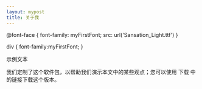 ```yaml
---
layout: mypost
title: 关于我
---
```

<!DOCTYPE html>
<html>
<head>
@font-face
{
	font-family: myFirstFont;
	src: url('Sansation_Light.ttf')
}

div
{
	font-family:myFirstFont;
}
</style>
</head>
<body>

<p>示例文本</p>

<div>
我们定制了这个软件包，以帮助我们演示本文中的某些观点；您可以使用 下载 中的链接下载这个版本。
</div>

</body>
</html>
